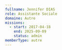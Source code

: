 ```yaml
---
fullname: Jennifer DIAS
role: Assistante Sociale
domaine: Autre
missions:
  - start: 2017-04-18
    end: 2025-09-09
    status: admin
memberType: autre
---
```



